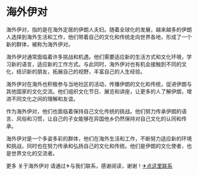 # 海外伊对

海外伊对，指的是在海外定居的伊朗人夫妇。随着全球化的发展，越来越多的伊朗人选择到海外生活和工作，他们带着自己的文化和传统走向世界各地，形成了一个新的群体，被称为海外伊对。

海外伊对通常面临着许多挑战和机遇。他们需要适应新的生活方式和文化环境，学习新的语言，适应新的工作方式。与此同时，海外伊对也有机会接触到不同的文化，结识新的朋友，拓展自己的视野，丰富自己的人生经验。

海外伊对在海外也积极参与当地社区的活动，传播伊朗的文化和传统，促进伊朗与其他国家的文化交流。他们组织文化节日、展览和讲座，让更多的人了解伊朗，增进不同文化之间的理解和友谊。

作为海外伊对，他们也面临着保持自己文化传统的挑战。他们努力传承伊朗的语言、风俗和习惯，让自己的子女能够在异国他乡仍然保持对自己文化的认同和传承。

海外伊对是一个多姿多彩的群体，他们在海外生活和工作，不断努力适应新的环境和挑战，同时也在努力传承和弘扬自己的文化和传统。他们是伊朗的文化使者，也是世界文化的交流者。

更多 关于海外伊对 请通过✈与我们联系，感谢阅读，谢谢！[✈点这里联系](https://acc.k02.cc)